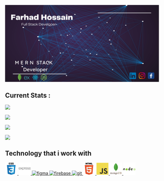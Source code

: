 

<img  src="https://raw.githubusercontent.com/Farhad-Hossain-45/Farhad-Hossain-45/main/assets/Farhad%20Hossain%20(1).jpg" alt="GitHub Streak" />

## Current Stats :

<img width="800" src="https://github-readme-streak-stats.herokuapp.com?user=Farhad-Hossain-45&theme=vue-dark"></img>

![](http://github-profile-summary-cards.vercel.app/api/cards/profile-details?username=Farhad-Hossain-45&theme=algolia)

![](http://github-profile-summary-cards.vercel.app/api/cards/repos-per-language?username=Farhad-Hossain-45&theme=algolia)

![](http://github-profile-summary-cards.vercel.app/api/cards/productive-time?username=Farhad-Hossain-45&theme=algolia&utcOffset=8)

## Technology that i work with
<!-- <img width="60" src= "https://raw.githubusercontent.com/tandpfun/skill-icons/59059d9d1a2c092696dc66e00931cc1181a4ce1f/icons/React-Dark.svg"/>
<img width="60" src= "https://raw.githubusercontent.com/tandpfun/skill-icons/59059d9d1a2c092696dc66e00931cc1181a4ce1f/icons/HTML.svg"/>
<img width="60" src= "https://raw.githubusercontent.com/tandpfun/skill-icons/59059d9d1a2c092696dc66e00931cc1181a4ce1f/icons/HTML.svg"/> -->

<!-- ## <h3 align="left"></h3> -->
<p align="left"> <a href="https://www.w3schools.com/css/" target="_blank" rel="noreferrer"> <img src="https://raw.githubusercontent.com/devicons/devicon/master/icons/css3/css3-original-wordmark.svg" alt="css3" width="40" height="40"/> </a> <a href="https://expressjs.com" target="_blank" rel="noreferrer"> <img src="https://raw.githubusercontent.com/devicons/devicon/master/icons/express/express-original-wordmark.svg" alt="express" width="40" height="40"/> </a> <a href="https://www.figma.com/" target="_blank" rel="noreferrer"> <img src="https://www.vectorlogo.zone/logos/figma/figma-icon.svg" alt="figma" width="40" height="40"/> </a> <a href="https://firebase.google.com/" target="_blank" rel="noreferrer"> <img src="https://www.vectorlogo.zone/logos/firebase/firebase-icon.svg" alt="firebase" width="40" height="40"/> </a> <a href="https://git-scm.com/" target="_blank" rel="noreferrer"> <img src="https://www.vectorlogo.zone/logos/git-scm/git-scm-icon.svg" alt="git" width="40" height="40"/> </a> <a href="https://www.w3.org/html/" target="_blank" rel="noreferrer"> <img src="https://raw.githubusercontent.com/devicons/devicon/master/icons/html5/html5-original-wordmark.svg" alt="html5" width="40" height="40"/> </a> <a href="https://developer.mozilla.org/en-US/docs/Web/JavaScript" target="_blank" rel="noreferrer"> <img src="https://raw.githubusercontent.com/devicons/devicon/master/icons/javascript/javascript-original.svg" alt="javascript" width="40" height="40"/> </a> <a href="https://www.mongodb.com/" target="_blank" rel="noreferrer"> <img src="https://raw.githubusercontent.com/devicons/devicon/master/icons/mongodb/mongodb-original-wordmark.svg" alt="mongodb" width="40" height="40"/> </a> <a href="https://nodejs.org" target="_blank" rel="noreferrer"> <img src="https://raw.githubusercontent.com/devicons/devicon/master/icons/nodejs/nodejs-original-wordmark.svg" alt="nodejs" width="40" height="40"/> </a> <a href="https://reactjs.org/" target="_blank" rel="noreferrer">



<!-- description add kora baki -->